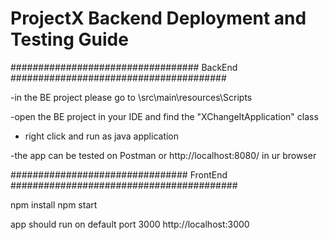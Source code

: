 # ProjectX Backend Deployment and Testing Guide 

################################## BackEnd #######################################

-in the BE project please go to \src\main\resources\Scripts

-open the BE project in your IDE and find the "XChangeItApplication" class

- right click and run as java application 

-the app can be tested on Postman or http://localhost:8080/ in ur browser



################################ FrontEnd #########################################

npm install
npm start

app should run on default port 3000 http://localhost:3000



